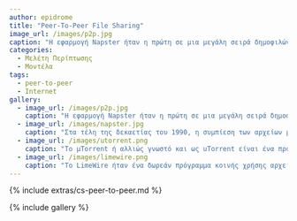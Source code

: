 ```yaml
---
author: epidrome
title: "Peer-To-Peer File Sharing"
image_url: /images/p2p.jpg
caption: "Η εφαρμογή Napster ήταν η πρώτη σε μια μεγάλη σειρά δημοφιλών εφαρμογών που ακολούθησαν και μετασχημάτισαν κοινωνικές και οικονομικές διαδικασίες, όπως τα Skype, Uber, AirBnB, και τα οποία δημιουργούν μια διεπαφή που επιτρέπει στους τελικούς χρήστες να μοιράζονται μεταξύ τους πόρους χωρίς ενδιάμεσες ιεραρχίες, ενώ σε όλες τις περιπτώσεις η τεχνολογία ήταν μόνον η αναγκαία συνθήκη."
categories:
  - Μελέτη Περίπτωσης
  - Μοντέλα
tags:
  - peer-to-peer
  - Internet
gallery:
  - image_url: /images/p2p.jpg
    caption: "Η εφαρμογή Napster ήταν η πρώτη σε μια μεγάλη σειρά δημοφιλών εφαρμογών που ακολούθησαν και μετασχημάτισαν κοινωνικές και οικονομικές διαδικασίες, όπως τα Skype, Uber, AirBnB, και τα οποία δημιουργούν μια διεπαφή που επιτρέπει στους τελικούς χρήστες να μοιράζονται μεταξύ τους πόρους χωρίς ενδιάμεσες ιεραρχίες, ενώ σε όλες τις περιπτώσεις η τεχνολογία ήταν μόνον η αναγκαία συνθήκη."
  - image_url: /images/napster.jpg
    caption: "Στα τέλη της δεκαετίας του 1990, η συμπίεση των αρχείων μουσικής σε σχετικά μικρά αρχεία και ο εύκολος συνεργατικός διαμοιρασμός τους στο δίκτυο με το λογισμικό Napster άλλαξε μέσα σε πολύ λίγα χρόνια το οικονομικό μοντέλο της διανομής της μουσικής και συνεχίζει να επηρεάζει τον τρόπο που διανέμονται όλα τα ψηφιακά αγαθά."
  - image_url: /images/utorrent.png
    caption: "Το μTorrent ή αλλιώς γνωστό και ως uTorrent είναι ένα πρόγραμμα διαμοιρασμού αρχείων peer-to-peer όπου επιτρέπει την μορφοποίηση torrent σε απλά αρχεία."
  - image_url: /images/limewire.png
    caption: "Το LimeWire ήταν ένα δωρεάν πρόγραμμα κοινής χρήσης αρχείων peer-to-peer. Η πρώτη του έκδοση κυκλοφόρησε το 2000. Το LimeWire χρησιμοποίησε το δίκτυο gnutella καθώς και το πρωτόκολλο BitTorrent."  
---
```


{% include extras/cs-peer-to-peer.md %}

{% include gallery %}
